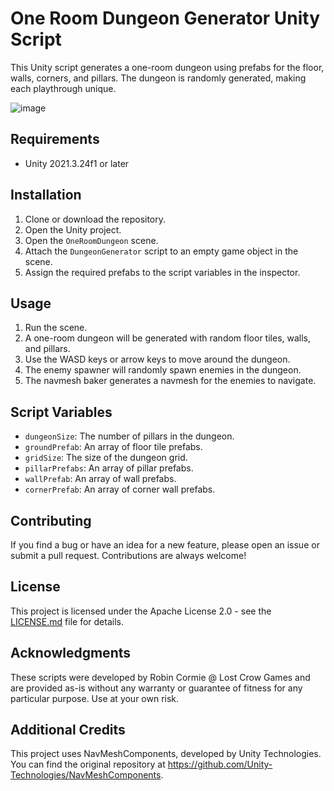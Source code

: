 # One Room Dungeon Generator Unity Script

This Unity script generates a one-room dungeon using prefabs for the floor, walls, corners, and pillars. The dungeon is randomly generated, making each playthrough unique. 

![image](https://user-images.githubusercontent.com/132179334/236115179-c69c37ca-3196-4cc4-8c00-331b8bef23a0.png)

## Requirements

- Unity 2021.3.24f1 or later

## Installation

1. Clone or download the repository.
2. Open the Unity project.
3. Open the `OneRoomDungeon` scene.
4. Attach the `DungeonGenerator` script to an empty game object in the scene.
5. Assign the required prefabs to the script variables in the inspector.

## Usage

1. Run the scene.
2. A one-room dungeon will be generated with random floor tiles, walls, and pillars.
3. Use the WASD keys or arrow keys to move around the dungeon.
4. The enemy spawner will randomly spawn enemies in the dungeon.
5. The navmesh baker generates a navmesh for the enemies to navigate.

## Script Variables

- `dungeonSize`: The number of pillars in the dungeon.
- `groundPrefab`: An array of floor tile prefabs.
- `gridSize`: The size of the dungeon grid.
- `pillarPrefabs`: An array of pillar prefabs.
- `wallPrefab`: An array of wall prefabs.
- `cornerPrefab`: An array of corner wall prefabs.

## Contributing

If you find a bug or have an idea for a new feature, please open an issue or submit a pull request. Contributions are always welcome!

## License

This project is licensed under the Apache License 2.0 - see the [LICENSE.md](LICENSE.md) file for details.

## Acknowledgments

These scripts were developed by Robin Cormie @ Lost Crow Games and are provided as-is without any warranty or guarantee of fitness for any particular purpose. Use at your own risk.

## Additional Credits
This project uses NavMeshComponents, developed by Unity Technologies. You can find the original repository at https://github.com/Unity-Technologies/NavMeshComponents.
